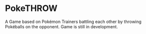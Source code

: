 # PokeTHROW 
A Game based on Pokémon Trainers battling each other by throwing Pokéballs on the opponent. Game is still in development.
